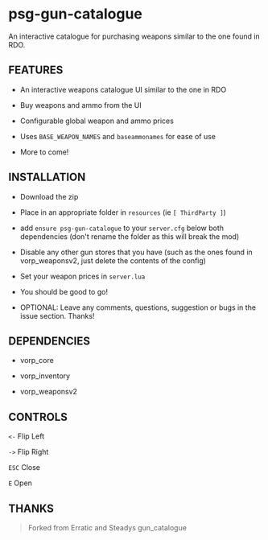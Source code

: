 # psg-gun-catalogue

An interactive catalogue for purchasing weapons similar to the one found in RDO.

## FEATURES

- An interactive weapons catalogue UI similar to the one in RDO

- Buy weapons and ammo from the UI

- Configurable global weapon and ammo prices

- Uses `BASE_WEAPON_NAMES` and `baseammonames` for ease of use

- More to come!

## INSTALLATION

- Download the zip

- Place in an appropriate folder in `resources` (ie `[ ThirdParty ]`)

- add `ensure psg-gun-catalogue` to your `server.cfg` below both dependencies (don't rename the folder as this will break the mod)

- Disable any other gun stores that you have (such as the ones found in vorp_weaponsv2, just delete the contents of the config)

- Set your weapon prices in `server.lua`

- You should be good to go!

- OPTIONAL: Leave any comments, questions, suggestion or bugs in the issue section. Thanks!

## DEPENDENCIES

- vorp_core

- vorp_inventory

- vorp_weaponsv2

## CONTROLS

`<-` Flip Left

`->` Flip Right

`ESC` Close

`E` Open

## THANKS

>Forked from Erratic and Steadys gun_catalogue
